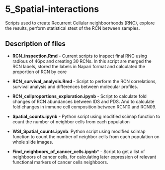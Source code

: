 # 5_Spatial-interactions


Scripts used to create Recurrent Cellular neighboorhoods (RNC), explore the results, perform statistical stest of the RCN between samples.

## Description of files

- **RCN_inspection.Rmd**  - Current scripts to inspect final RNC using radious of 46px and creating 30 RCNs. In this script are merged the RCN labels,  stored the labels in Napari format and calculated the proportion of RCN by core

- **RCN_survival_analysis.Rmd** - Script to perform the RCN correlations, survival analysis and differences between molecular profiles.
  
- **RCN_cellproportions_exploration.ipynb** - Script to calculate fold changes of RCN abundances between IDS and PDS. And to calculate fold changes in immune cell composition between RCN10 and RCN09.

- **Spatial_counts.ipynb** - Python script using modified scimap function to count the number of neighbor cells from each population 

- **WSI_Spatial_counts.ipynb**: Python script using modified scimap function to count the number of neighbor cells from each population on whole slide images.

- **Find_neighboors_of_cancer_cells.ipynb*** - Script to get a list of neighboors of cancer cells, for calculating later expression of relevant functional markers of cancer cells neighboors.

